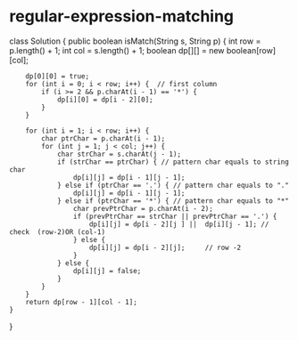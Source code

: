 # regular-expression-matching
class Solution {
    public boolean isMatch(String s, String p) {
        int row = p.length() + 1;
        int col = s.length() + 1;
        boolean dp[][] = new boolean[row][col];

        dp[0][0] = true;
        for (int i = 0; i < row; i++) {  // first column
            if (i >= 2 && p.charAt(i - 1) == '*') {
                dp[i][0] = dp[i - 2][0];
            }
        }

        for (int i = 1; i < row; i++) {
            char ptrChar = p.charAt(i - 1);
            for (int j = 1; j < col; j++) {
                char strChar = s.charAt(j - 1);
                if (strChar == ptrChar) { // pattern char equals to string char
                    dp[i][j] = dp[i - 1][j - 1];
                } else if (ptrChar == '.') { // pattern char equals to "."
                    dp[i][j] = dp[i - 1][j - 1];
                } else if (ptrChar == '*') { // pattern char equals to "*"
                    char prevPtrChar = p.charAt(i - 2);
                    if (prevPtrChar == strChar || prevPtrChar == '.') {
                        dp[i][j] = dp[i - 2][j ] ||  dp[i][j - 1]; // check  (row-2)OR (col-1)
                    } else {
                        dp[i][j] = dp[i - 2][j];     // row -2
                    }
                } else {
                    dp[i][j] = false;
                }
            }
        }
        return dp[row - 1][col - 1];
    }
}
